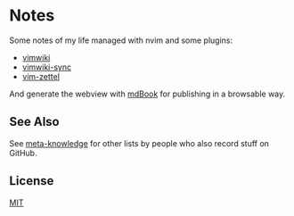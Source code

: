 # Notes

Some notes of my life managed with nvim and some plugins:

- [vimwiki](https://github.com/vimwiki/vimwiki)
- [vimwiki-sync](https://github.com/icalvin102/vimwiki-sync)
- [vim-zettel](https://github.com/michal-h21/vim-zettel)

And generate the webview with [mdBook](https://github.com/rust-lang/mdBook) for
publishing in a browsable way.

## See Also

See [meta-knowledge](https://github.com/RichardLitt/meta-knowledge) for other
lists by people who also record stuff on GitHub.

## License

[MIT](https://tldrlegal.com/license/mit-license)

